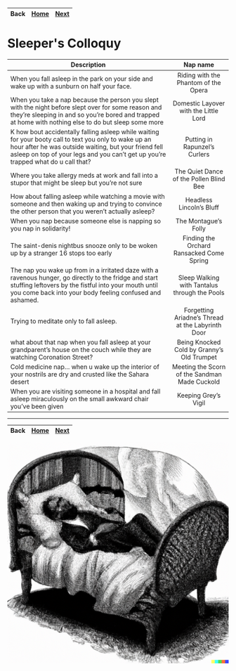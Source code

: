 | Back | [Home](../index.md) | [Next ](../Naps/Naps2.md) |
--: | --: | --:

# Sleeper's Colloquy

|Description| Nap name|
------------|:----------:
|When you fall asleep in the park on your side and wake up with a sunburn on half your face.| Riding with the Phantom of the Opera|
| When you take a nap because the person you slept with the night before slept over for some reason and they’re sleeping in and so you’re bored and trapped at home with nothing else to do but sleep some more | Domestic Layover with the Little Lord|
| K how bout accidentally falling asleep while waiting for your booty call to text you only to wake up an hour after he was outside waiting, but your friend fell asleep on top of your legs and you can’t get up you’re trapped what do u call that? | Putting in Rapunzel’s Curlers|
|Where you take allergy meds at work and fall into a stupor that might be sleep but you’re not sure|The Quiet Dance of the Pollen Blind Bee|
|How about falling asleep while watching a movie with someone and then waking up and trying to convince the other person that you weren’t actually asleep?|Headless Lincoln’s Bluff|
|When you nap because someone else is napping so you nap in solidarity!|The Montague’s Folly|
|The saint-denis nightbus snooze only to be woken up by a stranger 16 stops too early|Finding the Orchard Ransacked Come Spring|
|The nap you wake up from in a irritated daze with a ravenous hunger, go directly to the fridge and start stuffing leftovers by the fistful into your mouth until you come back into your body feeling confused and ashamed.|Sleep Walking with Tantalus through the Pools|
|Trying to meditate only to fall asleep.|Forgetting Ariadne’s Thread at the Labyrinth Door|
|what about that nap when you fall asleep at your grandparent’s house on the couch while they are watching Coronation Street?|Being Knocked Cold by Granny’s Old Trumpet|
|Cold medicine nap… when u wake up the interior of your nostrils are dry and crusted like the Sahara desert|Meeting the Scorn of the Sandman Made Cuckold|
|When you are visiting someone in a hospital and fall asleep miraculously on the small awkward chair you’ve been given|Keeping Grey’s Vigil|
---

| Back | [Home](../index.md) | [Next ](../Naps/Naps2.md) |
--: | --: | --:

![Normal man napping normally](/Naps/napassets/nap4.png)
